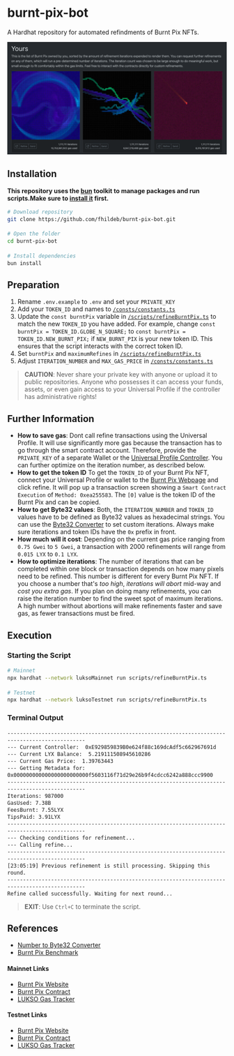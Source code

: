 # burnt-pix-bot

A Hardhat repository for automated refindments of Burnt Pix NFTs.

![Burnt Pix Preview](./img/burnt-pix-preview.png)

## Installation

**This repository uses the [bun](https://bun.sh) toolkit to manage packages and run scripts.Make sure to [install it](https://bun.sh/docs/installation) first.**

```bash
# Download repository
git clone https://github.com/fhildeb/burnt-pix-bot.git

# Open the folder
cd burnt-pix-bot

# Install dependencies
bun install
```

## Preparation

1. Rename `.env.example` to `.env` and set your `PRIVATE_KEY`
2. Add your `TOKEN_ID` and names to [`/consts/constants.ts`](./scripts/refineBurntPix.ts)
3. Update the `const burntPix` variable in [`/scripts/refineBurntPix.ts`](./scripts/refineBurntPix.ts) to match the new `TOKEN_ID` you have added. For example, change `const burntPix = TOKEN_ID.GLOBE_N_SQUARE;` to `const burntPix = TOKEN_ID.NEW_BURNT_PIX;` if `NEW_BURNT_PIX` is your new token ID. This ensures that the script interacts with the correct token ID.
4. Set `burntPix` and `maximumRefines` in [`/scripts/refineBurntPix.ts`](./scripts/refineBurntPix.ts)
5. Adjust `ITERATION_NUMBER` and `MAX_GAS_PRICE` in [`/consts/constants.ts`](./consts/constants.ts)

> **CAUTION**: Never share your private key with anyone or upload it to public repositories. Anyone who possesses it can access your funds, assets, or even gain access to your Universal Profile if the controller has administrative rights!

## Further Information

- **How to save gas**: Dont call refine transactions using the Universal Profile. It will use significantly more gas because the transaction has to go through the smart contract account. Therefore, provide the `PRIVATE_KEY` of a separate Wallet or the [Universal Profile Controller](https://support.lukso.network/extension/controllers). You can further optimize on the iteration number, as described below.
- **How to get the token ID** To get the `TOKEN_ID` of your Burnt Pix NFT, connect your Universal Profile or wallet to the [Burnt Pix Webpage](https://burntpix.com/) and click refine. It will pop up a transaction screen showing a `Smart Contract Execution` of `Method: 0xea255583`. The `[0]` value is the token ID of the Burnt Pix and can be copied.
- **How to get Byte32 values**: Both, the `ITERATION_NUMBER` and `TOKEN_ID` values have to be defined as Byte32 values as hexadecimal strings. You can use the [Byte32 Converter](https://neptunemutual.com/web3-tools/number-to-bytes32-converter/) to set custom iterations. Always make sure iterations and token IDs have the `0x` prefix in front.
- **How much will it cost**: Depending on the current gas price ranging from `0.75 Gwei` to `5 Gwei`, a transaction with 2000 refinements will range from `0.015 LYX` to `0.1 LYX`.
- **How to optimize iterations**: The number of iterations that can be completed within one block or transaction depends on how many pixels need to be refined. This number is different for every Burnt Pix NFT. If you choose a number that's _too high_, _iterations will abort_ mid-way and _cost you extra gas_. If you plan on doing many refinements, you can raise the iteration number to find the sweet spot of maximum iterations. A high number without abortions will make refinements faster and save gas, as fewer transactions must be fired.

## Execution

### Starting the Script

```bash
# Mainnet
npx hardhat --network luksoMainnet run scripts/refineBurntPix.ts

# Testnet
npx hardhat --network luksoTestnet run scripts/refineBurntPix.ts
```

### Terminal Output

```text
-----------------------------------------------------------------------------------------------
--- Current Controller:  0xE929859839B0e624f88c169dcAdf5c662967691d
--- Current LYX Balance:  5.219111508945610286
--- Current Gas Price:  1.39763443
--- Getting Metadata for:  0x000000000000000000000000f5603116f71d29e26b9f4cdcc6242a888ccc9900
-----------------------------------------------------------------------------------------------
Iterations: 987000
GasUsed: 7.38B
FeesBurnt: 7.55LYX
TipsPaid: 3.91LYX
-----------------------------------------------------------------------------------------------
--- Checking conditions for refinement...
--- Calling refine...
-----------------------------------------------------------------------------------------------
[23:05:19] Previous refinement is still processing. Skipping this round.
-----------------------------------------------------------------------------------------------
Refine called successfully. Waiting for next round...
```

> **EXIT**: Use `Ctrl+C` to terminate the script.

## References

- [Number to Byte32 Converter](https://neptunemutual.com/web3-tools/number-to-bytes32-converter/)
- [Burnt Pix Benchmark](https://github.com/karalabe/burntpix-benchmark)

#### Mainnet Links

- [Burnt Pix Website](https://burntpix.com/)
- [Burnt Pix Contract](https://explorer.execution.mainnet.lukso.network/address/0x3983151E0442906000DAb83c8b1cF3f2D2535F82?tab=contract)
- [LUKSO Gas Tracker](https://explorer.execution.mainnet.lukso.network/stats)

#### Testnet Links

- [Burnt Pix Website](https://testnet.burntpix.com/)
- [Burnt Pix Contract](https://explorer.execution.testnet.lukso.network/address/0x12167f1c2713aC4f740B4700c4C72bC2de6C686f?tab=contract)
- [LUKSO Gas Tracker](https://explorer.execution.testnet.lukso.network/stats)
